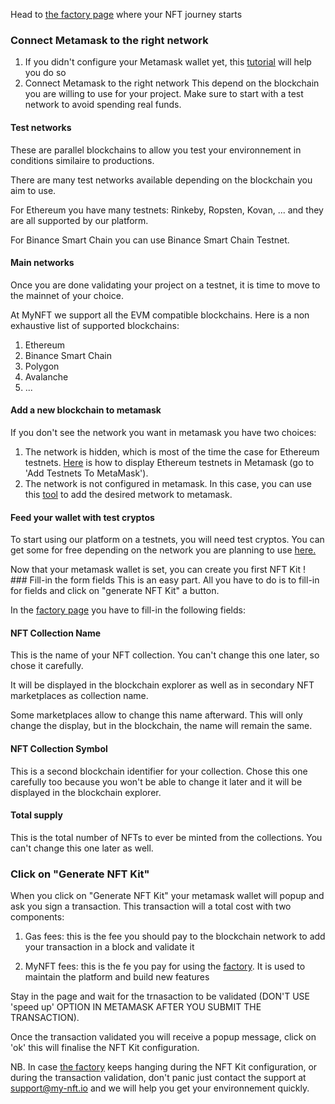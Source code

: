 Head to <a href="https://minting.my-nft.io" target="_blank">the factory page</a> where your NFT journey starts


### Connect Metamask to the right network
1. If you didn't configure your Metamask wallet yet, this <a href="https://www.laptopmag.com/how-to/how-to-set-up-a-metamask-wallet-an-easy-step-by-step-beginners-guide" target="_blank">tutorial</a> will help you do so
2. Connect Metamask to the right network
This depend on the blockchain you are willing to use for your project.
Make sure to start with a test network to avoid spending real funds.
#### Test networks
These are parallel blockchains to allow you test your environnement in conditions similaire to productions.

There are many test networks available depending on the blockchain you aim to use.

For Ethereum you have many testnets: Rinkeby, Ropsten, Kovan, ... and they are all supported by our platform.

For Binance Smart Chain you can use Binance Smart Chain Testnet.
#### Main networks
Once you are done validating your project on a testnet, it is time to move to the mainnet of your choice.

At MyNFT we support all the EVM compatible blockchains.
Here is a non exhaustive list of supported blockchains:

1. Ethereum
2. Binance Smart Chain
3. Polygon
4. Avalanche
5. ...

#### Add a new blockchain to metamask
If you don't see the network you want in metamask you have two choices:

1. The network is hidden, which is most of the time the case for Ethereum testnets. <a href="https://devtonight.com/articles/metamask-testnet-wallet-setup-for-blockchain-development" target="_blank">Here</a> is how to display Ethereum testnets in Metamask (go to 'Add Testnets To MetaMask').
2. The network is not configured in metamask. In this case, you can use this <a href="https://rpc.info/" target="_blank">tool</a> to add the desired metwork to metamask.

#### Feed your wallet with test cryptos

To start using our platform on a testnets, you will need test cryptos.
You can get some for free depending on the network you are planning to use <a href="https://cointool.app/tools/faucets" target="_blank">here.</a>

Now that your metamask wallet is set, you can create you first NFT Kit !
### Fill-in the form fields
This is an easy part. All you have to do is to fill-in for fields and click on "generate NFT Kit" a button.

In the <a href="https://minting.my-nft.io" target="_blank">factory page</a> you have to fill-in the following fields:

#### NFT Collection Name
This is the name of your NFT collection. You can't change this one later, so chose it carefully.

It will be displayed in the blockchain explorer as well as in secondary NFT marketplaces as collection name.

Some marketplaces allow to change this name afterward.
This will only change the display, but in the blockchain, the name will remain the same.

#### NFT Collection Symbol
This is a second blockchain identifier for your collection.
Chose this one carefully too because you won't be able to change it later and it will be displayed in the blockchain explorer.

#### Total supply
This is the total number of NFTs to ever be minted from the collections. You can't change this one later as well.

### Click on "Generate NFT Kit"
When you click on "Generate NFT Kit" your metamask wallet will popup and ask you sign a transaction. This transaction will a total cost with two components:

1. Gas fees: this is the fee you should pay to the blockchain network to add your transaction in a block and validate it

2. MyNFT fees: this is the fe you pay for using the <a href="https://minting.my-nft.io" target="_blank">factory</a>. It is used to maintain the platform and build new features

Stay in the page and wait for the trnasaction to be validated (DON'T USE 'speed up' OPTION IN METAMASK AFTER YOU SUBMIT THE TRANSACTION).

Once the transaction validated you will receive a popup message, click on 'ok' this will finalise the NFT Kit configuration.

NB. In case <a href="https://minting.my-nft.io" target="_blank">the factory</a> keeps hanging during the NFT Kit configuration, or during the transaction validation, don't panic just contact the support at support@my-nft.io and we will help you get your environnement quickly.
